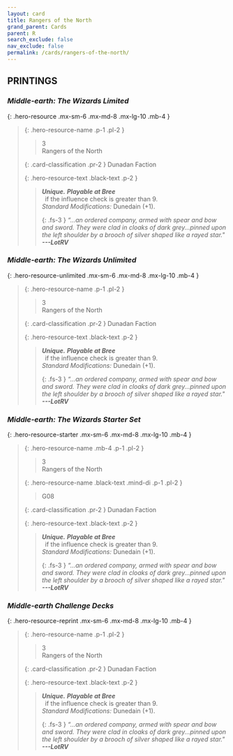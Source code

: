```yaml
---
layout: card
title: Rangers of the North
grand_parent: Cards
parent: R
search_exclude: false
nav_exclude: false
permalink: /cards/rangers-of-the-north/
---
```


## PRINTINGS


### _Middle-earth: The Wizards Limited_

{: .hero-resource .mx-sm-6 .mx-md-8 .mx-lg-10 .mb-4 }
> {: .hero-resource-name .p-1 .pl-2 }
> > <div class="card-mp">3</div>
> > <div class="card-name">Rangers of the North</div>
>
> {: .card-classification .pr-2 }
> Dunadan Faction
>
> {: .hero-resource-text .black-text .p-2 }
> > _**Unique.**_ ***Playable at Bree*** <br>&ensp;if the influence check is greater than 9.  <br>_Standard Modifications:_ Dunedain (+1). 
> > 
> > {: .fs-3 } 
> > _“...an ordered company, armed with spear and bow and sword. They were clad in cloaks of dark grey...pinned upon the left shoulder by a brooch of silver shaped like a rayed star."_ ***---&#65279;LotRV*** 
> 

### _Middle-earth: The Wizards Unlimited_

{: .hero-resource-unlimited .mx-sm-6 .mx-md-8 .mx-lg-10 .mb-4 }
> {: .hero-resource-name .p-1 .pl-2 }
> > <div class="card-mp">3</div>
> > <div class="card-name">Rangers of the North</div>
>
> {: .card-classification .pr-2 }
> Dunadan Faction
>
> {: .hero-resource-text .black-text .p-2 }
> > _**Unique.**_ ***Playable at Bree*** <br>&ensp;if the influence check is greater than 9.  <br>_Standard Modifications:_ Dunedain (+1). 
> > 
> > {: .fs-3 } 
> > _“...an ordered company, armed with spear and bow and sword. They were clad in cloaks of dark grey...pinned upon the left shoulder by a brooch of silver shaped like a rayed star."_ ***---&#65279;LotRV*** 
> 

### _Middle-earth: The Wizards Starter Set_

{: .hero-resource-starter .mx-sm-6 .mx-md-8 .mx-lg-10 .mb-4 }
> {: .hero-resource-name .mb-4 .p-1 .pl-2 }
> > <div class="card-mp">3</div>
> > <div class="card-name">Rangers of the North</div>
>
> {: .hero-resource-name .black-text .mind-di .p-1 .pl-2 }
> > <span class="red-text">G08</span>
>
> {: .card-classification .pr-2 }
> Dunadan Faction
>
> {: .hero-resource-text .black-text .p-2 }
> > _**Unique.**_ ***Playable at Bree*** <br>&ensp;if the influence check is greater than 9.  <br>_Standard Modifications:_ Dunedain (+1). 
> > 
> > {: .fs-3 } 
> > _“...an ordered company, armed with spear and bow and sword. They were clad in cloaks of dark grey...pinned upon the left shoulder by a brooch of silver shaped like a rayed star."_ ***---&#65279;LotRV*** 
> 

### _Middle-earth Challenge Decks_

{: .hero-resource-reprint .mx-sm-6 .mx-md-8 .mx-lg-10 .mb-4 }
> {: .hero-resource-name .p-1 .pl-2 }
> > <div class="card-mp">3</div>
> > <div class="card-name">Rangers of the North</div>
>
> {: .card-classification .pr-2 }
> Dunadan Faction
>
> {: .hero-resource-text .black-text .p-2 }
> > _**Unique.**_ ***Playable at Bree*** <br>&ensp;if the influence check is greater than 9.  <br>_Standard Modifications:_ Dunedain (+1). 
> > 
> > {: .fs-3 } 
> > _“...an ordered company, armed with spear and bow and sword. They were clad in cloaks of dark grey...pinned upon the left shoulder by a brooch of silver shaped like a rayed star."_ ***---&#65279;LotRV*** 
> 
